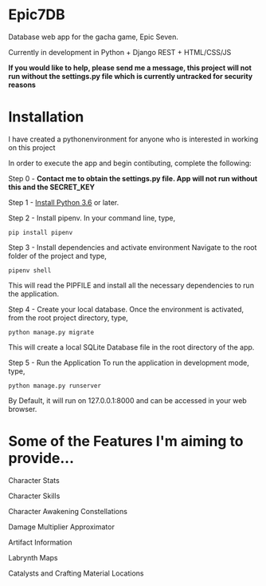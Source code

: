 # Epic7DB
Database web app for the gacha game, Epic Seven.

Currently in development in Python + Django REST + HTML/CSS/JS

__If you would like to help, please send me a message, this project will not run without the settings.py file which is currently untracked for security reasons__

# Installation

I have created a pythonenvironment for anyone who is interested in working on this project

In order to execute the app and begin contibuting, complete the following:

Step 0 - __Contact me to obtain the settings.py file. App will not run without this and the SECRET_KEY__

Step 1 - [Install Python 3.6](https://www.python.org/downloads/) or later.

Step 2  - Install pipenv.
In your command line, type,
```
pip install pipenv
```

Step 3 - Install dependencies and activate environment
Navigate to the root folder of the project and type,
``` 
pipenv shell
```
This will read the PIPFILE and install all the necessary dependencies to run the application.

Step 4 - Create your local database.
Once the environment is activated, from the root project directory, type,
```
python manage.py migrate
```
This will create a local SQLite Database file in the root directory of the app.

Step 5 - Run the Application
To run the application in development mode, type,
```
python manage.py runserver
```
By Default, it will run on 127.0.0.1:8000 and can be accessed in your web browser.


# Some of the Features I'm aiming to provide...

Character Stats

Character Skills

Character Awakening Constellations

Damage Multiplier Approximator

Artifact Information

Labrynth Maps

Catalysts and Crafting Material Locations

